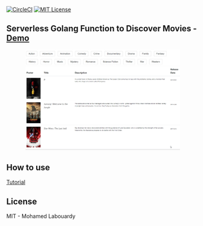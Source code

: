 [![CircleCI](https://circleci.com/gh/mlabouardy/serverless-go.svg?style=svg)](https://circleci.com/gh/mlabouardy/serverless-go) [![MIT License](http://img.shields.io/badge/license-MIT-blue.svg?style=flat)](LICENSE)

## Serverless Golang Function to Discover Movies - [Demo](http://discover-movies.s3-website-us-east-1.amazonaws.com)

<p align="center">
  <img src="screenshot.gif" width="80%"/>
</p>

## How to use

[Tutorial]()

## License

MIT - Mohamed Labouardy
